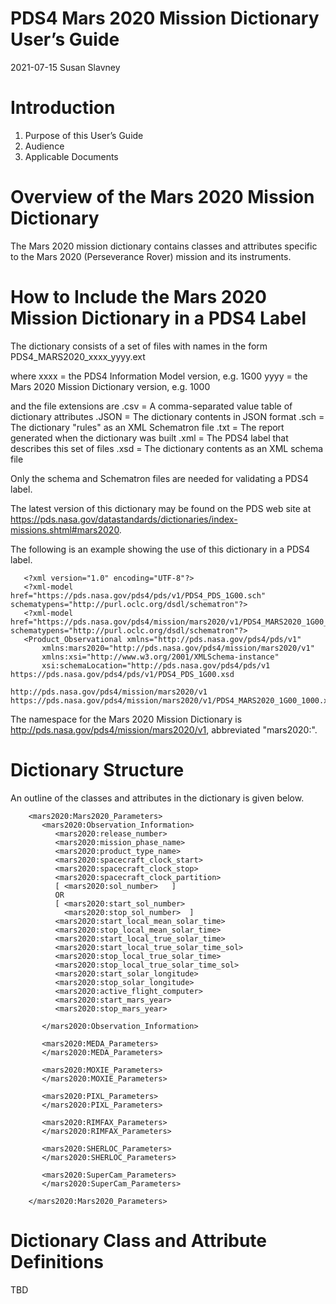 # PDS4 Mars 2020 Mission Dictionary User’s Guide
2021-07-15
Susan Slavney

# Introduction
   1. Purpose of this User’s Guide
   1. Audience
   1. Applicable Documents

# Overview of the Mars 2020 Mission Dictionary

The Mars 2020 mission dictionary contains classes and attributes specific to
the Mars 2020 (Perseverance Rover) mission and its instruments.
 
# How to Include the Mars 2020 Mission Dictionary in a PDS4 Label

The dictionary consists of a set of files with names in the form
   PDS4_MARS2020_xxxx_yyyy.ext
   
where
   xxxx = the PDS4 Information Model version, e.g. 1G00
   yyyy = the Mars 2020 Mission Dictionary version, e.g. 1000

and the file extensions are
   .csv = A comma-separated value table of dictionary attributes
   .JSON = The dictionary contents in JSON format
   .sch = The dictionary "rules" as an XML Schematron file
   .txt = The report generated when the dictionary was built
   .xml = The PDS4 label that describes this set of files
   .xsd = The dictionary contents as an XML schema file

Only the schema and Schematron files are needed for validating a PDS4 label.

The latest version of this dictionary may be found on the PDS web site at
https://pds.nasa.gov/datastandards/dictionaries/index-missions.shtml#mars2020.

The following is an example showing the use of this dictionary in a PDS4 label.

```
   <?xml version="1.0" encoding="UTF-8"?>
   <?xml-model href="https://pds.nasa.gov/pds4/pds/v1/PDS4_PDS_1G00.sch" schematypens="http://purl.oclc.org/dsdl/schematron"?>
   <?xml-model href="https://pds.nasa.gov/pds4/mission/mars2020/v1/PDS4_MARS2020_1G00_1000.sch" schematypens="http://purl.oclc.org/dsdl/schematron"?>    
   <Product_Observational xmlns="http://pds.nasa.gov/pds4/pds/v1"
       xmlns:mars2020="http://pds.nasa.gov/pds4/mission/mars2020/v1"
       xmlns:xsi="http://www.w3.org/2001/XMLSchema-instance"
       xsi:schemaLocation="http://pds.nasa.gov/pds4/pds/v1              https://pds.nasa.gov/pds4/pds/v1/PDS4_PDS_1G00.xsd
                           http://pds.nasa.gov/pds4/mission/mars2020/v1 https://pds.nasa.gov/pds4/mission/mars2020/v1/PDS4_MARS2020_1G00_1000.xsd">
```

The namespace for the Mars 2020 Mission Dictionary is http://pds.nasa.gov/pds4/mission/mars2020/v1, abbreviated "mars2020:".

# Dictionary Structure

An outline of the classes and attributes in the dictionary is given below.

```
    <mars2020:Mars2020_Parameters>
       <mars2020:Observation_Information>  
          <mars2020:release_number> 
          <mars2020:mission_phase_name> 
          <mars2020:product_type_name> 
          <mars2020:spacecraft_clock_start> 
          <mars2020:spacecraft_clock_stop> 
          <mars2020:spacecraft_clock_partition> 
          [ <mars2020:sol_number>   ]
          OR 
          [ <mars2020:start_sol_number>  
            <mars2020:stop_sol_number>  ]
          <mars2020:start_local_mean_solar_time> 
          <mars2020:stop_local_mean_solar_time> 
          <mars2020:start_local_true_solar_time> 
          <mars2020:start_local_true_solar_time_sol> 
          <mars2020:stop_local_true_solar_time> 
          <mars2020:stop_local_true_solar_time_sol> 
          <mars2020:start_solar_longitude> 
          <mars2020:stop_solar_longitude> 
          <mars2020:active_flight_computer> 
          <mars2020:start_mars_year> 
          <mars2020:stop_mars_year> 
          
       </mars2020:Observation_Information>
       
       <mars2020:MEDA_Parameters>
       </mars2020:MEDA_Parameters>

       <mars2020:MOXIE_Parameters>
       </mars2020:MOXIE_Parameters>

       <mars2020:PIXL_Parameters>
       </mars2020:PIXL_Parameters>

       <mars2020:RIMFAX_Parameters>
       </mars2020:RIMFAX_Parameters>

       <mars2020:SHERLOC_Parameters>
       </mars2020:SHERLOC_Parameters>

       <mars2020:SuperCam_Parameters>
       </mars2020:SuperCam_Parameters>

    </mars2020:Mars2020_Parameters>
```
# Dictionary Class and Attribute Definitions

TBD

